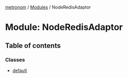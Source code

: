 [metronom](../README.md) / [Modules](../modules.md) / NodeRedisAdaptor

# Module: NodeRedisAdaptor

## Table of contents

### Classes

- [default](../classes/NodeRedisAdaptor.default.md)
